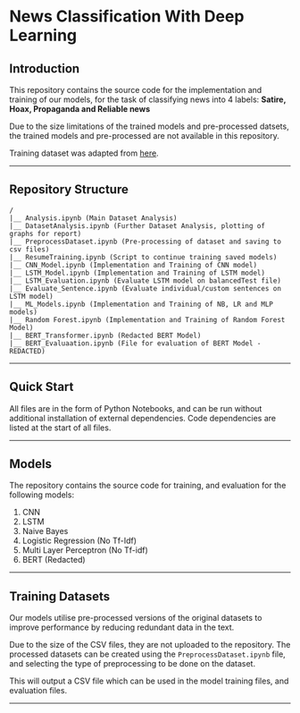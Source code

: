 # News Classification With Deep Learning

## Introduction

This repository contains the source code for the implementation and training of our models, for the task of classifying news into 4 labels: **Satire, Hoax, Propaganda and Reliable news**

Due to the size limitations of the trained models and pre-processed datsets, the trained models and pre-processed are not available in this repository.

Training dataset was adapted from [here](https://github.com/BUPT-GAMMA/CompareNet_FakeNewsDetection/releases/tag/dataset).

---

## Repository Structure

```
/
|__ Analysis.ipynb (Main Dataset Analysis)
|__ DatasetAnalysis.ipynb (Further Dataset Analysis, plotting of graphs for report)
|__ PreprocessDataset.ipynb (Pre-processing of dataset and saving to csv files)
|__ ResumeTraining.ipynb (Script to continue training saved models)
|__ CNN_Model.ipynb (Implementation and Training of CNN model)
|__ LSTM_Model.ipynb (Implementation and Training of LSTM model)
|__ LSTM_Evaluation.ipynb (Evaluate LSTM model on balancedTest file)
|__ Evaluate_Sentence.ipynb (Evaluate individual/custom sentences on LSTM model)
|__ ML_Models.ipynb (Implementation and Training of NB, LR and MLP models)
|__ Random Forest.ipynb (Implementation and Training of Random Forest Model)
|__ BERT_Transformer.ipynb (Redacted BERT Model)
|__ BERT_Evaluaation.ipynb (File for evaluation of BERT Model - REDACTED)
```

---

## Quick Start

All files are in the form of Python Notebooks, and can be run without additional installation of external dependencies. Code dependencies are listed at the start of all files.

---

## Models

The repository contains the source code for training, and evaluation for the following models:

1. CNN
1. LSTM
1. Naive Bayes
1. Logistic Regression (No Tf-Idf)
1. Multi Layer Perceptron (No Tf-idf)
1. BERT (Redacted)

---

## Training Datasets

Our models utilise pre-processed versions of the original datasets to improve performance by reducing redundant data in the text.

Due to the size of the CSV files, they are not uploaded to the repository. The processed datasets can be created using the `PreprocessDataset.ipynb` file, and selecting the type of preprocessing to be done on the dataset.

This will output a CSV file which can be used in the model training files, and evaluation files.

---
